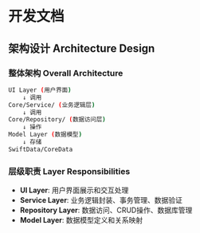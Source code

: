 # 开发文档

## 架构设计 Architecture Design

### 整体架构 Overall Architecture

```bash
UI Layer (用户界面)
    ↓ 调用
Core/Service/ (业务逻辑层)
    ↓ 调用  
Core/Repository/ (数据访问层)
    ↓ 操作
Model Layer (数据模型)
    ↓ 存储
SwiftData/CoreData
```

### 层级职责 Layer Responsibilities

- **UI Layer**: 用户界面展示和交互处理
- **Service Layer**: 业务逻辑封装、事务管理、数据验证
- **Repository Layer**: 数据访问、CRUD操作、数据库管理
- **Model Layer**: 数据模型定义和关系映射